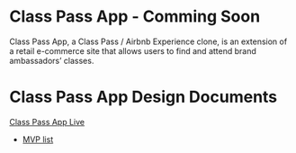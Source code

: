 # Class Pass App - Comming Soon

Class Pass App, a Class Pass / Airbnb Experience clone, is an extension of a retail e-commerce site that allows users to find and attend brand ambassadors’ classes.

# Class Pass App Design Documents
[Class Pass App Live](https://hidden-retreat-15215.herokuapp.com/)

+ [MVP list](https://github.com/thisisharrison/class-pass-app/wiki/mvp-list)